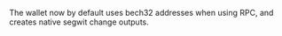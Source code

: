 The wallet now by default uses bech32 addresses when using RPC, and creates native segwit
change outputs.
